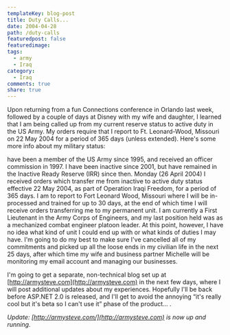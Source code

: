 ```yaml
---
templateKey: blog-post
title: Duty Calls...
date: 2004-04-28
path: /duty-calls
featuredpost: false
featuredimage:
tags:
  - army
  - Iraq
category:
  - Iraq
comments: true
share: true
---
```


Upon returning from a fun Connections conference in Orlando last week, followed by a couple of days at Disney with my wife and daughter, I learned that I am being called up from my current reserve status to active duty in the US Army. My orders require that I report to Ft. Leonard-Wood, Missouri on 22 May 2004 for a period of 365 days (unless extended). Here's some more info about my military status:

have been a member of the US Army since 1995, and received an officer commission in 1997. I have been inactive since 2001, but have remained in the Inactive Ready Reserve (IRR) since then. Monday (26 April 2004) I received orders which transfer me from inactive to active duty status effective 22 May 2004, as part of Operation Iraqi Freedom, for a period of 365 days. I am to report to Fort Leonard Wood, Missouri where I will be in-processed and trained for up to 30 days, at the end of which time I will receive orders transferring me to my permanent unit. I am currently a First Lieutenant in the Army Corps of Engineers, and my last position held was as a mechanized combat engineer platoon leader. At this point, however, I have no idea what kind of unit I could end up with or what kinds of duties I may have. I'm going to do my best to make sure I've cancelled all of my commitments and picked up all the loose ends in my civilian life in the next 25 days, after which time my wife and business partner Michelle will be monitoring my email account and managing our businesses.

I'm going to get a separate, non-technical blog set up at [http://armysteve.com](http://armysteve.com) in the next few days, where I will post additional updates about my experiences. Hopefully I'll be back before ASP.NET 2.0 is released, and I'll get to avoid the annoying “it's really cool but it's beta so I can't use it” phase of the product... .

_Update: [http://armysteve.com/](http://armysteve.com) is now up and running._

